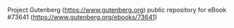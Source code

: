 Project Gutenberg (https://www.gutenberg.org) public repository for
eBook #73641 (https://www.gutenberg.org/ebooks/73641)
